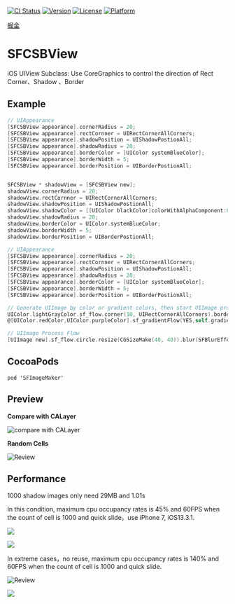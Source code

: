 [![CI Status](https://img.shields.io/travis/389185764@qq.com/SDWebImage-SFImageMaker.svg?style=flat)](https://travis-ci.org/389185764@qq.com/SDWebImage-SFImageMaker)
[![Version](https://img.shields.io/cocoapods/v/SFImageMaker.svg?style=flat)](https://cocoapods.org/pods/SFImageMaker)
[![License](https://img.shields.io/cocoapods/l/SFImageMaker.svg?style=flat)](https://cocoapods.org/pods/SFImageMaker)
[![Platform](https://img.shields.io/cocoapods/p/SFImageMaker.svg?style=flat)](https://cocoapods.org/pods/SFImageMaker)

[掘金](https://juejin.im/post/5e1e08c36fb9a030080c9427)

# SFCSBView
iOS UIView Subclass: Use CoreGraphics to control the direction of Rect Corner、Shadow 、Border
## Example
```objective-c
// UIAppearance
[SFCSBView appearance].cornerRadius = 20;
[SFCSBView appearance].rectCornner = UIRectCornerAllCorners;
[SFCSBView appearance].shadowPosition = UIShadowPostionAll;
[SFCSBView appearance].shadowRadius = 20;
[SFCSBView appearance].borderColor = [UIColor systemBlueColor];
[SFCSBView appearance].borderWidth = 5;
[SFCSBView appearance].borderPosition = UIBorderPostionAll;


SFCSBView * shadowView = [SFCSBView new];
shadowView.cornerRadius = 20;
shadowView.rectCornner = UIRectCornerAllCorners;
shadowView.shadowPosition = UIShadowPostionAll;
shadowView.shadowColor = [[UIColor blackColor]colorWithAlphaComponent:0.6];
shadowView.shadowRadius = 20;
shadowView.borderColor = UIColor.systemBlueColor;
shadowView.borderWidth = 5;
shadowView.borderPosition = UIBorderPostionAll;

// UIAppearance
[SFCSBView appearance].cornerRadius = 20;
[SFCSBView appearance].rectCornner = UIRectCornerAllCorners;
[SFCSBView appearance].shadowPosition = UIShadowPostionAll;
[SFCSBView appearance].shadowRadius = 20;
[SFCSBView appearance].borderColor = [UIColor systemBlueColor];
[SFCSBView appearance].borderWidth = 5;
[SFCSBView appearance].borderPosition = UIBorderPostionAll;

// Generate UIImage by color or gradient colors, then start UIImage process flow
UIColor.lightGrayColor.sf_flow.corner(10, UIRectCornerAllCorners).border(0.5, UIColor.blackColor).image;
@[UIColor.redColor,UIColor.purpleColor].sf_gradientFlow(YES,self.gradientButton.frame.size).corner(10, UIRectCornerTopLeft|UIRectCornerBottomRight).border(1, UIColor.blackColor).image

// UIImage Process Flow
[UIImage new].sf_flow.circle.resize(CGSizeMake(40, 40)).blur(SFBlurEffectLight).corner(10, UIRectEdgeAll).border(1, UIColor.redColor)
```

## CocoaPods
```
pod 'SFImageMaker'
```

## Preview

**Compare with CALayer**

![compare with CALayer](https://user-gold-cdn.xitu.io/2020/2/12/1703a1d3defd6b75?imageslim)

**Random Cells**

![Review](https://user-gold-cdn.xitu.io/2020/2/13/1703a26ff78b7732?imageslim)



## Performance

1000 shadow images only need 29MB and 1.01s

In this condition, maximum cpu occupancy rates is 45% and 60FPS when the count of cell is 1000 and quick slide，use iPhone 7, iOS13.3.1.

![](https://user-gold-cdn.xitu.io/2020/2/13/1703e06843524f23?imageslim)

![](https://user-gold-cdn.xitu.io/2020/2/13/1703e0dab3941395?imageslim)

In extreme cases，no reuse,  maximum cpu occupancy rates is 140% and 60FPS when the count of cell is 1000 and quick slide.

![Review](https://user-gold-cdn.xitu.io/2020/2/13/1703a26ff78b7732?imageslim)

![](https://user-gold-cdn.xitu.io/2020/2/13/1703d3b50c47b1c1?imageslim)
